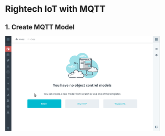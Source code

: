 # Rightech IoT with MQTT

## 1. Create MQTT Model

![Create MQTT Model](../.assets/mqtt-create-model.gif)
